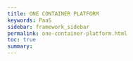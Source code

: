 ```yaml
---
title: ONE CONTAINER PLATFORM
keywords: PaaS
sidebar: framework_sidebar
permalink: one-container-platform.html
toc: true
summary:
---
```

